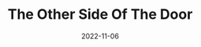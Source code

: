 ---
title: The Other Side Of The Door
date: "2022-11-06"
description: "Lyrics"
album: Fearless
tags: ['Lover', 'Flowy', 'Ethreal']
track: 19
songwriters: ['Taylor Swift', ]
billboardChartprev:  
billboardChart:
---